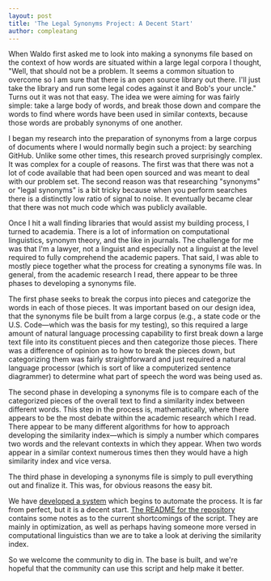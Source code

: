 ```yaml
---
layout: post
title: 'The Legal Synonyms Project: A Decent Start'
author: compleatang
---
```


When Waldo first asked me to look into making a synonyms file based on the context of how words are situated within a large legal corpora I thought, "Well, that should not be a problem. It seems a common situation to overcome so I am sure that there is an open source library out there. I'll just take the library and run some legal codes against it and Bob's your uncle." Turns out it was not that easy. The idea we were aiming for was fairly simple: take a large body of words, and break those down and compare the words to find where words have been used in similar contexts, because those words are probably synonyms of one another.

I began my research into the preparation of synonyms from a large corpus of documents where I would normally begin such a project: by searching GitHub. Unlike some other times, this research proved surprisingly complex. It was complex for a couple of reasons. The first was that there was not a lot of code available that had been open sourced and was meant to deal with our problem set. The second reason was that researching "synonyms" or "legal synonyms" is a bit tricky because when you perform searches there is a distinctly low ratio of signal to noise. It eventually became clear that there was not much code which was publicly available.

Once I hit a wall finding libraries that would assist my building process, I turned to academia. There is a lot of information on computational linguistics, synonym theory, and the like in journals. The challenge for me was that I'm a lawyer, not a linguist and especially not a linguist at the level required to fully comprehend the academic papers. That said, I was able to mostly piece together what the process for creating a synonyms file was. In general, from the academic research I read, there appear to be three phases to developing a synonyms file.

The first phase seeks to break the corpus into pieces and categorize the words in each of those pieces. It was important based on our design idea, that the synonyms file be built from a large corpus (e.g., a state code or the U.S. Code—which was the basis for my testing), so this required a large amount of natural language processing capability to first break down a large text file into its constituent pieces and then categorize those pieces. There was a difference of opinion as to how to break the pieces down, but categorizing them was fairly straightforward and just required a natural language processor (which is sort of like a computerized sentence diagrammer) to determine what part of speech the word was being used as.

The second phase in developing a synonyms file is to compare each of the categorized pieces of the overall text to find a similarity index between different words. This step in the process is, mathematically, where there appears to be the most debate within the academic research which I read. There appear to be many different algorithms for how to approach developing the similarity index—which is simply a number which compares two words and the relevant contexts in which they appear. When two words appear in a similar context numerous times then they would have a high similarity index and vice versa.

The third phase in developing a synonyms file is simply to pull everything out and finalize it. This was, for obvious reasons the easy bit.

We have [developed a system](https://github.com/opendata/Legal-Synonyms) which begins to automate the process. It is far from perfect, but it is a decent start. [The README for the repository](https://github.com/opendata/Legal-Synonyms/blob/master/README.md) contains some notes as to the current shortcomings of the script. They are mainly in optimization, as well as perhaps having someone more versed in computational linguistics than we are to take a look at deriving the similarity index.

So we welcome the community to dig in. The base is built, and we're hopeful that the community can use this script and help make it better.
